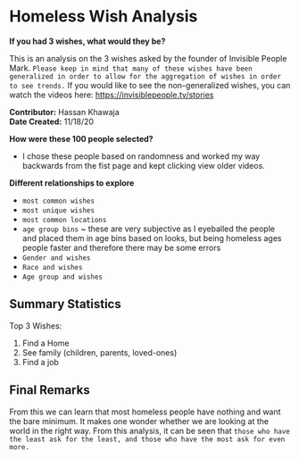 # Homeless Wish Analysis
**If you had 3 wishes, what would they be?** <br>

This is an analysis on the 3 wishes asked by the founder of Invisible People Mark. `Please keep in mind that many of these wishes have been generalized in order to allow for the aggregation of wishes in order to see trends.` If you would like to see the non-generalized wishes, you can watch the videos here: https://invisiblepeople.tv/stories<br>

**Contributor:** Hassan Khawaja<br>
**Date Created:** 11/18/20

**How were these 100 people selected?**
- I chose these people based on randomness and worked my way backwards from the fist page and kept clicking view older videos. 

**Different relationships to explore**
- `most common wishes`
- `most unique wishes`
- `most common locations`
- `age group bins` ~ these are very subjective as I eyeballed the people and placed them in age bins based on looks, but being homeless ages people faster and therefore there may be some errors
- `Gender and wishes`
- `Race and wishes`
- `Age group and wishes`

## Summary Statistics
Top 3 Wishes:
1. Find a Home
2. See family (children, parents, loved-ones)
3. Find a job

## Final Remarks
From this we can learn that most homeless people have nothing and want the bare minimum. It makes one wonder whether we are looking at the world in the right way. From this analysis, it can be seen that `those who have the least ask for the least, and those who have the most ask for even more.`
